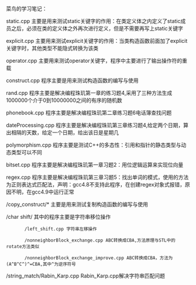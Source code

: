 菜鸟的学习笔记：

static.cpp 主要是用来测试static关键字的作用：在类定义体之内定义了static成员之后，必须在类的定义体之外再次进行定义，但是不需要再写上static关键字

explicit.cpp 主要用来测试explicit关键字的作用：当类构造函数前面加了explicit关键字时，其他类型不能隐式转换为该类

operator.cpp 主要用来测试operator关键字，程序中主要进行了输出操作符的重载

construct.cpp 程序主要是用来测试构造函数的编写与使用

rand.cpp 程序主要是解决编程珠玑第一章的练习题4,采用了三种方法生成1000000个介于0到10000000之间的有序的随机数

phonebook.cpp 程序主要是解决编程珠玑第二章练习题6电话簿查找问题

dateProcessing.cpp 程序主要是解决编程珠玑第三章练习题4,给定两个日期，算出相隔的天数，给定一个日期，给出该日是星期几

polymorphism.cpp 程序主要是测试C++的多态性：引用和指针的静态类型与动态类型可以不同

bitset.cpp 程序主要是解决编程珠玑第一章习题2：用位逻辑运算来实现位向量

regex.cpp 程序主要是解决编程珠玑第三章习题5：找出单词的模式，使用的方法为正则表达式匹配法，声明：gcc4.8不支持此程序，在创建regex对象式报错，原因不明，在gcc4.9中运行正常

/copy_construct/*   主要是用来测试复制构造函数的编写与使用

/char shift/  其中的程序主要是字符串移位操作

           /left_shift.cpp 字符串左移操作

		   /nonneighborBlock_exchange.cpp ABC转换成CBA,方法原理与STL中的rotate方法类似           

		   /nonneighborBlock_exchange_improve.cpp ABC转换成CBA，方法为(A^B^C^)^=CBA,其中^为逆序符号           

/string_match/Rabin_Karp.cpp  Rabin_Karp.cpp解决字符串匹配问题

